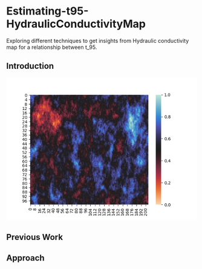 # Estimating-t95-HydraulicConductivityMap

Exploring different techniques to get insights from Hydraulic conductivity map for a relationship between t_95.

## Introduction

![Hydraulic Conductivity Map](raw/map.png)

## Previous Work

## Approach
 
